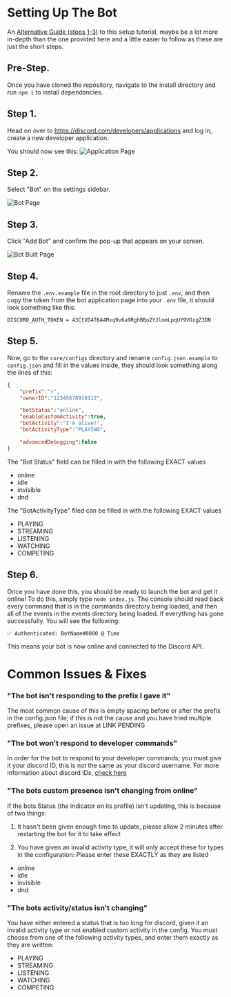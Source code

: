 # Setting Up The Bot

An [Alternative Guide (steps 1-3)](https://discordjs.guide/preparations/setting-up-a-bot-application.html) to this setup tutorial, maybe be a lot more in-depth than the one provided here and a little easier to follow as these are just the short steps.

## **Pre-Step.** 
Once you have cloned the repository, navigate to the install directory and run `npm i` to install dependancies. 

## **Step 1.** 
Head on over to https://discord.com/developers/applications and log in, create a new developer application.

You should now see this:
![Application Page](https://discordjs.guide/assets/img/create-app.cb14ef85.png)

## **Step 2.**
Select "Bot" on the settings sidebar.

![Bot Page](https://discordjs.guide/assets/img/create-bot.dff0f01e.png)

## **Step 3.**
Click "Add Bot" and confirm the pop-up that appears on your screen.

![Bot Built Page](https://discordjs.guide/assets/img/created-bot.c422fe87.png)

## **Step 4.**
Rename the `.env.example` file in the root directory to just `.env`, and then copy the token from the bot application page into your `.env` file, it should look something like this: 

```
DISCORD_AUTH_TOKEN = 43CtVD4f6A4Mxq9v6a9RghBBo2YJlnmLpqUY9VOzgZ3DN
```

## **Step 5.** 
Now, go to the `core/configs` directory and rename `config.json.example` to `config.json` and fill in the values inside, they should look something along the lines of this: 

```json
{
    "prefix":">",
    "ownerID":"12345678910112",

    "botStatus":"online",
    "enableCustomActivity":true,
    "botActivity":"I'm alive!",
    "botActivityType":"PLAYING",

    "advancedDebugging":false
}
```

The "Bot Status" field can be filled in with the following EXACT values
- online
- idle
- invisible
- dnd 

The "BotActivityType" filed can be filled in with the following EXACT values
- PLAYING
- STREAMING
- LISTENING
- WATCHING
- COMPETING

## **Step 6.**
Once you have done this, you should be ready to launch the bot and get it online! To do this, simply type `node index.js`. The console should read back every command that is in the commands directory being loaded, and then all of the events in the events directory being loaded. If everything has gone successfully. You will see the following: 

```✅ Authenticated: BotName#0000 @ Time```

This means your bot is now online and connected to the Discord API. 

# Common Issues & Fixes
### "The bot isn't responding to the prefix I gave it" 
The most common cause of this is empty spacing before or after the prefix in the config.json file; if this is not the cause and you
have tried multiple prefixes, please open an issue at LINK PENDING


### "The bot won't respond to developer commands" 
In order for the bot to respond to your developer commands; you must give it your discord ID, this is not the same as your discord username.
For more information about discord IDs, [check here](https://support.discord.com/hc/en-us/articles/206346498-Where-can-I-find-my-User-Server-Message-ID)


### "The bots custom presence isn't changing from online"

If the bots Status (the indicator on its profile) isn't updating, this is because of two things:

1. It hasn't been given enough time to update, please allow 2 minutes after restarting the bot for it to take effect

2. You have given an invalid activity type, it will only accept these for types in the configuration:
Please enter these EXACTLY as they are listed

- online
- idle
- invisible
- dnd 

### "The bots activity/status isn't changing"

You have either entered a status that is too long for discord, given it an invalid activity type or not enabled custom activity in the config.
You must choose from one of the following activity types, and enter them exactly as they are written: 

- PLAYING
- STREAMING
- LISTENING
- WATCHING
- COMPETING
